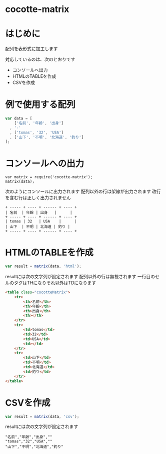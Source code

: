 cocotte-matrix
==========

# はじめに

配列を表形式に加工します

対応しているのは、次のとおりです

 + コンソールへ出力
 + HTMLのTABLEを作成
 + CSVを作成


# 例で使用する配列

```javascript
var data = [
	['名前', '年齢', '出身']
  , '-'
  , ['tomas', '32', 'USA']
  , ['山下', '不明', '北海道', '釣り']
];
```

# コンソールへの出力

```
var matrix = require('cocotte-matrix');
matrix(data);
```

次のようにコンソールに出力されます
配列以外の行は架線が出力されます
改行を含む行は正しく出力されません

```
+ ----- + ---- + ------ + ---- +
| 名前  | 年齢 | 出身   |      |
+ ----- + ---- + ------ + ---- +
| tomas | 32   | USA    |      |
| 山下  | 不明 | 北海道 | 釣り |
+ ----- + ---- + ------ + ---- +
```

# HTMLのTABLEを作成

```javascript
var result = matrix(data, 'html');
```

resultには次の文字列が設定されます
配列以外の行は無視されます
一行目のセルのタグはTHになりそれ以外はTDになります

```html
<table class="cocotteMatrix">
	<tr>
		<th>名前</th>
		<th>年齢</th>
		<th>出身</th>
		<th></th>
	</tr>
	<tr>
		<td>tomas</td>
		<td>32</td>
		<td>USA</td>
		<td></td>
	</tr>
	<tr>
		<td>山下</td>
		<td>不明</td>
		<td>北海道</td>
		<td>釣り</td>
	</tr>
</table>
```

# CSVを作成

```javascript
var result = matrix(data, 'csv');
```

resultには次の文字列が設定されます

```text
"名前","年齢","出身",""
"tomas","32","USA",""
"山下","不明","北海道","釣り"
```

